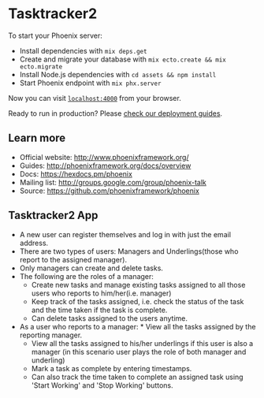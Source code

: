# Tasktracker2

To start your Phoenix server:

  * Install dependencies with `mix deps.get`
  * Create and migrate your database with `mix ecto.create && mix ecto.migrate`
  * Install Node.js dependencies with `cd assets && npm install`
  * Start Phoenix endpoint with `mix phx.server`

Now you can visit [`localhost:4000`](http://localhost:4000) from your browser.

Ready to run in production? Please [check our deployment guides](http://www.phoenixframework.org/docs/deployment).

## Learn more

  * Official website: http://www.phoenixframework.org/
  * Guides: http://phoenixframework.org/docs/overview
  * Docs: https://hexdocs.pm/phoenix
  * Mailing list: http://groups.google.com/group/phoenix-talk
  * Source: https://github.com/phoenixframework/phoenix
  
## Tasktracker2 App

  * A new user can register themselves and log in with just the email address.
  * There are two types of users: Managers and Underlings(those who report to the assigned manager).
  * Only managers can create and delete tasks.
  * The following are the roles of a manager:
	* Create new tasks and manage existing tasks assigned to all those users who reports to him/her(i.e. manager)
	* Keep track of the tasks assigned, i.e. check the status of the task and the time taken if the task is complete.
	* Can delete tasks assigned to the users anytime.
  * As a user who reports to a manager:
        * View all the tasks assigned by the reporting manager.
	* View all the tasks assigned to his/her underlings if this user is also a manager (in this scenario user plays the role of both manager and underling)
	* Mark a task as complete by entering timestamps.
	* Can also track the time taken to complete an assigned task using 'Start Working' and 'Stop Working' buttons.
